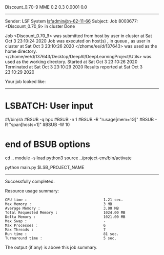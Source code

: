 Discount_0.70-9 MME 0.2 0.3 0.0001 0.0

------------------------------------------------------------
Sender: LSF System <lsfadmin@n-62-11-66>
Subject: Job 8003677: <Discount_0.70_9> in cluster <dcc> Done

Job <Discount_0.70_9> was submitted from host <n-62-30-5> by user <s183905> in cluster <dcc> at Sat Oct  3 23:10:24 2020
Job was executed on host(s) <n-62-11-66>, in queue <hpc>, as user <s183905> in cluster <dcc> at Sat Oct  3 23:10:26 2020
</zhome/ee/d/137643> was used as the home directory.
</zhome/ee/d/137643/Desktop/DeepAI/DeepLearningProject/Utils> was used as the working directory.
Started at Sat Oct  3 23:10:26 2020
Terminated at Sat Oct  3 23:10:29 2020
Results reported at Sat Oct  3 23:10:29 2020

Your job looked like:

------------------------------------------------------------
# LSBATCH: User input
#!/bin/sh
#BSUB -q hpc
#BSUB -n 1
#BSUB -R "rusage[mem=1G]"
#BSUB -R "span[hosts=1]"
#BSUB -W 10
# end of BSUB options
cd ..
module -s load python3
source ../project-env/bin/activate

python main.py $LSB_PROJECT_NAME


------------------------------------------------------------

Successfully completed.

Resource usage summary:

    CPU time :                                   1.21 sec.
    Max Memory :                                 3 MB
    Average Memory :                             3.00 MB
    Total Requested Memory :                     1024.00 MB
    Delta Memory :                               1021.00 MB
    Max Swap :                                   -
    Max Processes :                              6
    Max Threads :                                7
    Run time :                                   81 sec.
    Turnaround time :                            5 sec.

The output (if any) is above this job summary.

